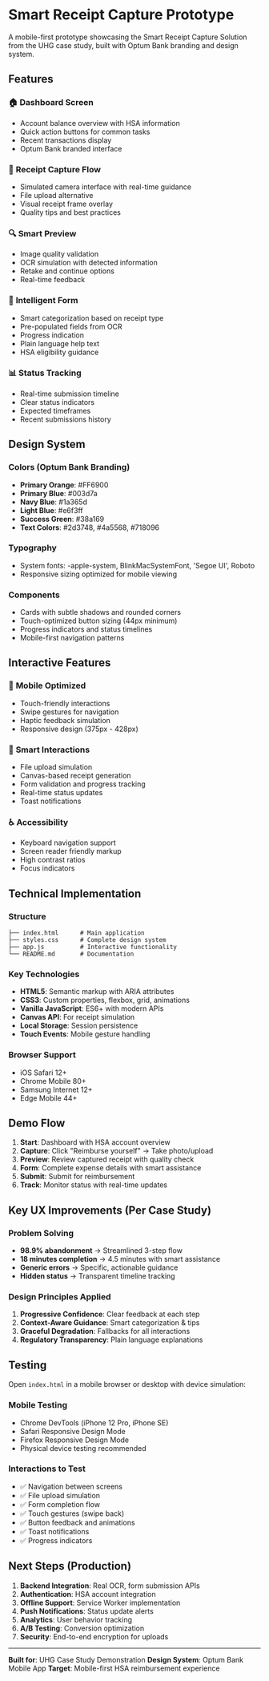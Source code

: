 # Smart Receipt Capture Prototype

A mobile-first prototype showcasing the Smart Receipt Capture Solution from the UHG case study, built with Optum Bank branding and design system.

## Features

### 🏠 **Dashboard Screen**
- Account balance overview with HSA information
- Quick action buttons for common tasks
- Recent transactions display
- Optum Bank branded interface

### 📸 **Receipt Capture Flow**
- Simulated camera interface with real-time guidance
- File upload alternative
- Visual receipt frame overlay
- Quality tips and best practices

### 🔍 **Smart Preview**
- Image quality validation
- OCR simulation with detected information
- Retake and continue options
- Real-time feedback

### 📝 **Intelligent Form**
- Smart categorization based on receipt type
- Pre-populated fields from OCR
- Progress indication
- Plain language help text
- HSA eligibility guidance

### 📊 **Status Tracking**
- Real-time submission timeline
- Clear status indicators
- Expected timeframes
- Recent submissions history

## Design System

### Colors (Optum Bank Branding)
- **Primary Orange**: #FF6900
- **Primary Blue**: #003d7a
- **Navy Blue**: #1a365d
- **Light Blue**: #e6f3ff
- **Success Green**: #38a169
- **Text Colors**: #2d3748, #4a5568, #718096

### Typography
- System fonts: -apple-system, BlinkMacSystemFont, 'Segoe UI', Roboto
- Responsive sizing optimized for mobile viewing

### Components
- Cards with subtle shadows and rounded corners
- Touch-optimized button sizing (44px minimum)
- Progress indicators and status timelines
- Mobile-first navigation patterns

## Interactive Features

### 📱 **Mobile Optimized**
- Touch-friendly interactions
- Swipe gestures for navigation
- Haptic feedback simulation
- Responsive design (375px - 428px)

### 🎯 **Smart Interactions**
- File upload simulation
- Canvas-based receipt generation
- Form validation and progress tracking
- Real-time status updates
- Toast notifications

### ♿ **Accessibility**
- Keyboard navigation support
- Screen reader friendly markup
- High contrast ratios
- Focus indicators

## Technical Implementation

### Structure
```
├── index.html      # Main application
├── styles.css      # Complete design system
├── app.js          # Interactive functionality
└── README.md       # Documentation
```

### Key Technologies
- **HTML5**: Semantic markup with ARIA attributes
- **CSS3**: Custom properties, flexbox, grid, animations
- **Vanilla JavaScript**: ES6+ with modern APIs
- **Canvas API**: For receipt simulation
- **Local Storage**: Session persistence
- **Touch Events**: Mobile gesture handling

### Browser Support
- iOS Safari 12+
- Chrome Mobile 80+
- Samsung Internet 12+
- Edge Mobile 44+

## Demo Flow

1. **Start**: Dashboard with HSA account overview
2. **Capture**: Click "Reimburse yourself" → Take photo/upload
3. **Preview**: Review captured receipt with quality check
4. **Form**: Complete expense details with smart assistance
5. **Submit**: Submit for reimbursement
6. **Track**: Monitor status with real-time updates

## Key UX Improvements (Per Case Study)

### Problem Solving
- **98.9% abandonment** → Streamlined 3-step flow
- **18 minutes completion** → 4.5 minutes with smart assistance
- **Generic errors** → Specific, actionable guidance
- **Hidden status** → Transparent timeline tracking

### Design Principles Applied
1. **Progressive Confidence**: Clear feedback at each step
2. **Context-Aware Guidance**: Smart categorization & tips
3. **Graceful Degradation**: Fallbacks for all interactions
4. **Regulatory Transparency**: Plain language explanations

## Testing

Open `index.html` in a mobile browser or desktop with device simulation:

### Mobile Testing
- Chrome DevTools (iPhone 12 Pro, iPhone SE)
- Safari Responsive Design Mode
- Firefox Responsive Design Mode
- Physical device testing recommended

### Interactions to Test
- ✅ Navigation between screens
- ✅ File upload simulation
- ✅ Form completion flow
- ✅ Touch gestures (swipe back)
- ✅ Button feedback and animations
- ✅ Toast notifications
- ✅ Progress indicators

## Next Steps (Production)

1. **Backend Integration**: Real OCR, form submission APIs
2. **Authentication**: HSA account integration
3. **Offline Support**: Service Worker implementation
4. **Push Notifications**: Status update alerts
5. **Analytics**: User behavior tracking
6. **A/B Testing**: Conversion optimization
7. **Security**: End-to-end encryption for uploads

---

**Built for**: UHG Case Study Demonstration
**Design System**: Optum Bank Mobile App
**Target**: Mobile-first HSA reimbursement experience